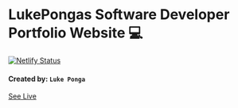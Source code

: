 
# LukePongas Software Developer Portfolio Website 💻
  [![Netlify Status](https://api.netlify.com/api/v1/badges/84068cb6-7c66-462b-bb5d-1d03eaa6bfdd/deploy-status)](https://app.netlify.com/sites/lukeponga/deploys) 
#### Created by: ``Luke Ponga``
[See Live](https://www.lukeponga.website)

